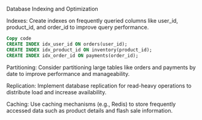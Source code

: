 Database Indexing and Optimization

Indexes: Create indexes on frequently queried columns like user_id, product_id, and order_id to improve query performance.

```sql
Copy code
CREATE INDEX idx_user_id ON orders(user_id);
CREATE INDEX idx_product_id ON inventory(product_id);
CREATE INDEX idx_order_id ON payments(order_id);
```

Partitioning: Consider partitioning large tables like orders and payments by date to improve performance and manageability.

Replication: Implement database replication for read-heavy operations to distribute load and increase availability.

Caching: Use caching mechanisms (e.g., Redis) to store frequently accessed data such as product details and flash sale information.

